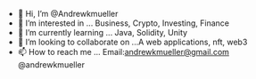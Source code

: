 - 👋 Hi, I’m @Andrewkmueller
- 👀 I’m interested in ... Business, Crypto, Investing, Finance
- 🌱 I’m currently learning ... Java, Solidity, Unity
- 💞️ I’m looking to collaborate on ...A web applications, nft, web3
- 📫 How to reach me ... Email:andrewkmueller@gmail.com @andrewkmueller

<!---
Andrewkmueller/Andrewkmueller is a ✨ special ✨ repository because its `README.md` (this file) appears on your GitHub profile.
You can click the Preview link to take a look at your changes.
--->

